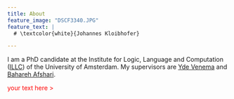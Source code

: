```yaml
---
title: About
feature_image: "DSCF3340.JPG"
feature_text: |
  # \textcolor{white}{Johannes Kloibhofer}

---
```


I am a PhD candidate at the Institute for Logic, Language and Computation ([ILLC](https://www.illc.uva.nl/)) of the University of Amsterdam. My supervisors are [Yde Venema](https://staff.science.uva.nl/y.venema/) and [Bahareh Afshari](https://www.gu.se/en/about/find-staff/baharehafshari).


 <span style="color:red;">your text here > </span>

